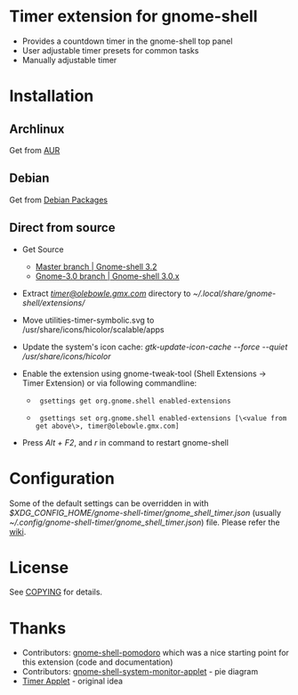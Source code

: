 # Timer extension for gnome-shell
- Provides a countdown timer in the gnome-shell top panel
- User adjustable timer presets for common tasks
- Manually adjustable timer

# Installation
## Archlinux
Get from [AUR](https://aur.archlinux.org/packages.php?ID=52047)

## Debian
Get from [Debian Packages](http://packages.debian.org/sid/gnome-shell-timer)

## Direct from source
- Get Source

    * [Master branch | Gnome-shell 3.2](https://github.com/olebowle/gnome-shell-timer/zipball/master)
    * [Gnome-3.0 branch | Gnome-shell 3.0.x](https://github.com/olebowle/gnome-shell-timer/zipball/gnome-3.0)

- Extract *timer@olebowle.gmx.com* directory to *~/.local/share/gnome-shell/extensions/*
- Move utilities-timer-symbolic.svg to /usr/share/icons/hicolor/scalable/apps
- Update the system's icon cache: *gtk-update-icon-cache --force --quiet /usr/share/icons/hicolor*
- Enable the extension using gnome-tweak-tool (Shell Extensions -> Timer Extension) or via following commandline:
  -      gsettings get org.gnome.shell enabled-extensions
  -      gsettings set org.gnome.shell enabled-extensions [\<value from get above\>, timer@olebowle.gmx.com]
- Press *Alt + F2*, and *r* in command to restart gnome-shell

# Configuration
Some of the default settings can be overridden in with *$XDG_CONFIG_HOME/gnome-shell-timer/gnome_shell_timer.json* 
(usually *~/.config/gnome-shell-timer/gnome_shell_timer.json*) file. Please refer the [wiki](https://github.com/olebowle/gnome-shell-timer/wiki/Configuration).

# License
See [COPYING](https://github.com/olebowle/gnome-shell-timer/blob/master/COPYING) for details.

# Thanks
- Contributors: [gnome-shell-pomodoro](https://github.com/codito/gnome-shell-pomodoro/contributors) which was a nice starting point for this extension (code and documentation)
- Contributors: [gnome-shell-system-monitor-applet](https://github.com/paradoxxxzero/gnome-shell-system-monitor-applet/contributors) - pie diagram
- [Timer Applet](https://launchpad.net/timer-applet) - original idea

